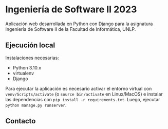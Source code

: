 # Ingeniería de Software II 2023

Aplicación web desarrollada en Python con Django para la asignatura Ingeniería de Software II de la Facultad de Informática, UNLP.

## Ejecución local

Instalaciones necesarias:
  - Python 3.10.x
  - virtualenv
  - Django

Para ejecutar la aplicación es necesario activar el entorno virtual con `venv/Scripts/activate` (o `source bin/activate` en Linux/MacOS) e instalar las dependencias con `pip install -r requirements.txt`. Luego, ejecutar `python manage.py runserver`.

## Contacto
